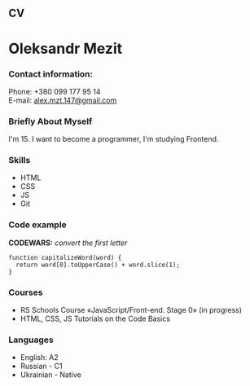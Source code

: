 ## CV

# Oleksandr Mezit

### Contact information:

Phone: +380 099 177 95 14  
E-mail: alex.mzt.147@gmail.com

### Briefly About Myself

I'm 15. I want to become a programmer, I'm studying Frontend.

### Skills 

- HTML
- CSS
- JS
- Git

### Code example

**CODEWARS:** *convert the first letter*

```
function capitalizeWord(word) {  
  return word[0].toUpperCase() + word.slice(1);  
}
```

### Courses

- RS Schools Course «JavaScript/Front-end. Stage 0» (in progress)
- HTML, CSS, JS Tutorials on the Code Basics

### Languages

- English: A2
- Russian - C1
- Ukrainian - Native







